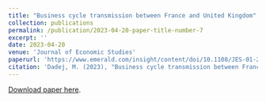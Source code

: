 ```yaml
---
title: "Business cycle transmission between France and United Kingdom"
collection: publications
permalink: /publication/2023-04-20-paper-title-number-7
excerpt: ''
date: 2023-04-20
venue: 'Journal of Economic Studies'
paperurl: 'https://www.emerald.com/insight/content/doi/10.1108/JES-01-2023-0044/full/html'
citation: 'Dadej, M. (2023), "Business cycle transmission between France and United Kingdom", Journal of Economic Studies, Vol. 50 No. 8, pp. 1926-1938. https://doi.org/10.1108/JES-01-2023-0044'
---
```


[Download paper here](https://www.emerald.com/insight/content/doi/10.1108/JES-01-2023-0044/full/html). 